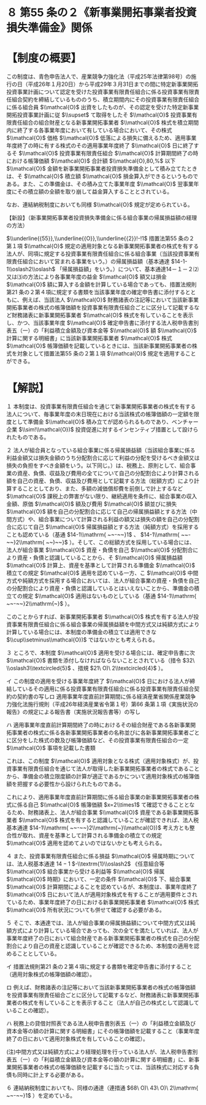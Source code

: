 # ８ 第55 条の２《新事業開拓事業者投資損失準備金》関係

# 【制度の概要】

この制度は、青色申告法人で、産業競争力強化法（平成25年法律第98号）の施行の日（平成26年１月20日）から平成29年３月31日までの間に特定新事業開拓投資事業計画について認定を受けた投資事業有限責任組合に係る投資事業有限責任組合契約を締結しているもののうち、積立期間内にその投資事業有限責任組合に係る組合員 $\\mathcal{O}$ 出資をしたものが、その認定を受けた特定新事業開拓投資事業計画に従 $\\supset$ て取得をしたそ $\\mathcal{O}$ 投資事業有限責任組合の組合財産となる新事業開拓事業者 $\\mathcal{O}$ 株式を積立期間内に終了する各事業年度において有している場合において、その株式 $\\mathcal{O}$ 価格 $\\mathcal{O}$ 低落による損失に備えるため、適用事業年度終了の時に有する株式のその適用事業年度終了 $\\mathcal{O}$ 日に終了するそ $\\mathcal{O}$ 投資事業有限責任組合 $\\mathcal{O}$ 計算期間終了の時における帳簿価額 $\\mathcal{O}$ 合計額 $\\mathcal{O},80,%$ 以下 $\\mathcal{O}$ 金額を新事業開拓事業者投資損失準備金として積み立てたときは、そ $\\mathcal{O}$ 積立額 $\\mathcal{O}$ 損金算入ができるというものである。また、この準備金は、その積み立てた事業年度 $\\mathcal{O}$ 翌事業年度にその積立額の全額を取り崩して益金算入することとされている。

なお、連結納税制度においても同様 $\\mathcal{O}$ 規定が定められている。

【新設】（新事業開拓事業者投資損失準備金に係る組合事業の帰属損益額の経理の方法）

$\\underline{{55}},\\underline{{O}},\\underline{{2}}!-!1$ 措置法第55 条の２第１項 $\\mathcal{O}$ 規定の適用対象となる新事業開拓事業者の株式を有する法人が、同項に規定する投資事業有限責任組合に係る組合事業（当該投資事業有限責任組合において営まれる事業をいう。）の帰属損益額（基本通達 $14-1-1\\oslash2\\oslash$ 「帰属損益額」をいう。）について、基本通達14－１－２⑵又は⑶の方法により各事業年度の益金 $\\mathcal{O}$ 額又は損金 $\\mathcal{O}$ 額に算入する金額を計算している場合であっても、措置法規則第21 条の２第４項に規定する書類を当該事業年度の確定申告書に添付するとともに、例えば、当該法人 $\\mathcal{O}$ 財務諸表の注記等において当該新事業開拓事業者の株式の帳簿価額を投資事業有限責任組合ごとに区分して記載するなど財務諸表に新事業開拓事業者 $\\mathcal{O}$ 株式を有していることを表示し、かつ、当該事業年度 $\\mathcal{O}$ 確定申告書に添付する法人税申告書別表五（一）の「利益積立金額及び資本金等 $\\mathcal{O}$ 額 $\\mathcal{O}$ 計算に関する明細書」に当該新事業開拓事業者 $\\mathcal{O}$ 株式 $\\mathcal{O}$ 帳簿価額を記載しているときには、当該新事業開拓事業者の株式を対象として措置法第55 条の２第１項 $\\mathcal{O}$ 規定を適用することができる。

# 【解説】

１ 本制度は、投資事業有限責任組合を通じて新事業開拓事業者の株式を有する法人について、毎事業年度の末日現在における当該株式の帳簿価額の一定額を限度として準備金 $\\mathcal{O}$ 積み立てが認められるものであり、ベンチャー企業 $\\sim!\\mathcal{O})$ 投資促進に対するインセンティブ措置として設けられたものである。

２ 法人が組合員となっている組合事業に係る帰属損益額（当該組合事業に係る利益金額又は損失金額のうち分配割合に応じて利益の分配を受けるべき金額又は損失の負担をすべき金額をいう。以下同じ。）は、税務上、原則として、組合事業の資産、負債、収益及び費用の全てについて自己の分配割合により計算される額を自己の資産、負債、収益及び費用として記載する方法（総額方式）により計算することとしており、また、多額の減価償却費を前倒しで計上するなど $\\mathcal{O}$ 課税上の弊害がない限り、継続適用を条件に、組合事業の収入金額、原価 $\\mathcal{O}$ 額及び費用 $\\mathcal{O}$ 額並びに損失 $\\mathcal{O}$ 額を自己の分配割合に応じて自己の帰属損益額とする方法（中間方式）や、組合事業について計算される利益の額又は損失の額を自己の分配割合に応じて自己 $\\mathcal{O}$ 帰属損益額とする方法（純額方式）を採用することも認めている（基通 $14-1\\mathrm{ ~~-~~}1$ 、 $14-1\\mathrm{ ~~-~~}2\\mathrm{ ~~)~~}$ ）。そして、この総額方式を採用している場合には、法人が組合事業 $\\mathcal{O}$ 資産・負債を自己 $\\mathcal{O}$ 分配割合により資産・負債と認識していることから、そ $\\mathcal{O}$ 帰属損益額 $\\mathcal{O}$ 計算上、資産を基準として計算される準備金 $\\mathcal{O}$ 積立ての規定 $\\mathcal{O}$ 適用を認めている一方、こ $\\mathcal{O}$ 中間方式や純額方式を採用する場合においては、法人が組合事業の資産・負債を自己の分配割合により資産・負債と認識しているとはいえないことから、準備金の積立ての規定 $\\mathcal{O}$ 適用はないものとしている（基通 $14-1\\mathrm{ ~~-~~}2\\mathrm{~}$ ）。

このことからすれば、新事業開拓事業者 $\\mathcal{O}$ 株式を有する法人が投資事業有限責任組合に係る組合事業の帰属損益額を中間方式又は純額方式により計算している場合には、本制度の準備金の積立ては適用できな $\\cup\\setminus\\mathcal{O})$ ではないかとも考えられる。

３ ところで、本制度 $\\mathcal{O}$ 適用を受ける場合には、確定申告書に次 $\\mathcal{O}$ 書類を添付しなければならないこととされている（措令 $32\ \\oslash3\\textcircled{5}$ 、措規 $21\ O)\ 2\\textcircled{4}$ ）。

イ この制度の適用を受ける事業年度終了 $\\mathcal{O}$ 日における法人が締結しているその適用に係る投資事業有限責任組合に係る投資事業有限責任組合契約の契約書の写しロ 適用事業年度直前計算期間に係る経済産業省関係産業競争力強化法施行規則（平成26年経済産業省令第１号）第66 条第１項《実施状況の報告》の規定による報告書（実施状況報告書等）の写し

ハ 適用事業年度直前計算期間終了の時におけるその組合財産である各新事業開拓事業者の株式に係る各新事業開拓事業者の名称並びに各新事業開拓事業者ごとに区分をした株式の数及び帳簿価額など、その投資事業有限責任組合の一定 $\\mathcal{O}$ 事項を記載した書類

これは、この制度 $\\mathcal{O}$ 適用対象となる株式（適用対象株式）が、投資事業有限責任組合を通じて法人が取得した新事業開拓事業者の株式であることから、準備金の積立限度額の計算が適正であるかについて適用対象株式の帳簿価額を把握する必要性から設けられたものである。

これにより、適用事業年度直前計算期間に係る組合事業の新事業開拓事業者の株式に係る自己 $\\mathcal{O}$ 帳簿価額 $x=2\\times1$ て確認できることとなるため、財務諸表上、法人が組合事業 $\\mathcal{O}$ 資産である新事業開拓事業者 $\\mathcal{O}$ 株式を有すると認識していることが確認できれば、法人税基本通達 $14-1\\mathrm{ ~~-~~}2\\mathrm{~}\\mathcal{O})$ 考え方とも整合性が取れ、資産を基準として計算される準備金の積立ての規定 $\\mathcal{O}$ 適用を認めてよいのではないかとも考えられる。

４ また、投資事業有限責任組合に係る損益 $\\mathcal{O}$ 帰属時期については、法人税基本通達 $14-1$ $-\\textrm{1}\\oslash2$ 《任意組合等 $\\mathcal{O}$ 組合事業から受ける利益等 $\\mathcal{O}$ 帰属 $\\mathcal{O}$ 時期》において、一定の条件 $\\mathcal{O}$ 下、組合事業 $\\mathcal{O}$ 計算期間によることを認めているが、本制度は、事業年度終了 $\\mathcal{O}$ 日において法人が適用対象株式を有することが適用要件とされているため、事業年度終了の日における新事業開拓事業者 $\\mathcal{O}$ 株式 $\\mathcal{O}$ 所有状況についても併せて確認する必要がある。

５ そこで、本通達では、法人が組合事業の帰属損益額について中間方式又は純額方式により計算している場合であっても、次の全てを満たしていれば、法人が事業年度終了の日において組合財産である新事業開拓事業者の株式を自己の分配割合により自己の資産と認識していることが確認できるため、本制度の適用を認めることとしている。

イ 措置法規則第21 条の２第４項に規定する書類を確定申告書に添付すること（適用対象株式の帳簿価額の確認）。

ロ 例えば、財務諸表の注記等において当該新事業開拓事業者の株式の帳簿価額を投資事業有限責任組合ごとに区分して記載するなど、財務諸表に新事業開拓事業者の株式を有していることを表示すること（法人が自己の株式として認識していることの確認）。

ハ 税務上の貸借対照表である法人税申告書別表五（一）の「利益積立金額及び資本金等の額の計算に関する明細書」にその帳簿価額を記載すること（事業年度終了の日において適用対象株式を有していることの確認）。

(注)中間方式又は純額方式により経理処理を行っている法人が、法人税申告書別表五（一）の「利益積立金額及び資本金等の額の計算に関する明細書」に、新事業開拓事業者の株式の帳簿価額を記載するに当たっては、当該株式に対応する負債も同時に計上する必要がある。

６ 連結納税制度においても、同様の通達（連措通 $68\ O)\ 43\ O)\ 2\\mathrm{ ~~-~~}1$ ）を定めている。